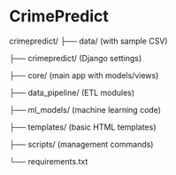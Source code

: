 # CrimePredict
crimepredict/
├── data/ (with sample CSV)

├── crimepredict/ (Django settings)

├── core/ (main app with models/views)

├── data_pipeline/ (ETL modules)

├── ml_models/ (machine learning code)

├── templates/ (basic HTML templates)

├── scripts/ (management commands)

└── requirements.txt

